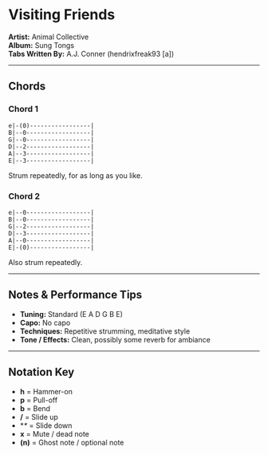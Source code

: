 # Visiting Friends

**Artist:** Animal Collective  
**Album:** Sung Tongs  
**Tabs Written By:** A.J. Conner (hendrixfreak93 [a])

---

## Chords

### Chord 1
```plaintext
e|-(0)-----------------|
B|--0------------------|
G|--0------------------|
D|--2------------------|
A|--3------------------|
E|--3------------------|
```
Strum repeatedly, for as long as you like.

### Chord 2
```plaintext
e|--0------------------|
B|--0------------------|
G|--2------------------|
D|--3------------------|
A|--0------------------|
E|-(0)-----------------|
```
Also strum repeatedly.

---

## Notes & Performance Tips

- **Tuning:** Standard (E A D G B E)  
- **Capo:** No capo  
- **Techniques:** Repetitive strumming, meditative style  
- **Tone / Effects:** Clean, possibly some reverb for ambiance  

---

## Notation Key

- **h** = Hammer-on  
- **p** = Pull-off  
- **b** = Bend  
- **/** = Slide up  
- **\** = Slide down  
- **x** = Mute / dead note  
- **(n)** = Ghost note / optional note

